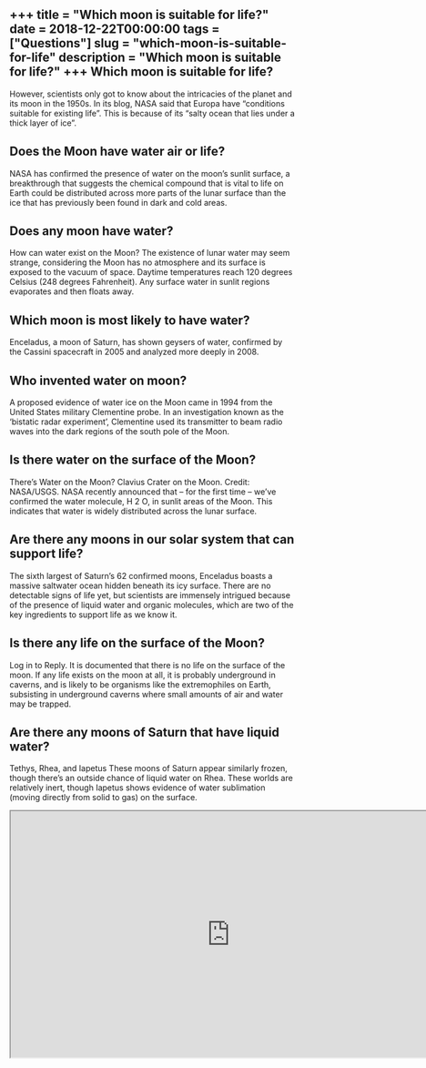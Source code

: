+++
title = "Which moon is suitable for life?"
date = 2018-12-22T00:00:00
tags = ["Questions"]
slug = "which-moon-is-suitable-for-life"
description = "Which moon is suitable for life?"
+++
Which moon is suitable for life?
--------------------------------

However, scientists only got to know about the intricacies of the planet and its moon in the 1950s. In its blog, NASA said that Europa have “conditions suitable for existing life”. This is because of its “salty ocean that lies under a thick layer of ice”.

Does the Moon have water air or life?
-------------------------------------

NASA has confirmed the presence of water on the moon’s sunlit surface, a breakthrough that suggests the chemical compound that is vital to life on Earth could be distributed across more parts of the lunar surface than the ice that has previously been found in dark and cold areas.

Does any moon have water?
-------------------------

How can water exist on the Moon? The existence of lunar water may seem strange, considering the Moon has no atmosphere and its surface is exposed to the vacuum of space. Daytime temperatures reach 120 degrees Celsius (248 degrees Fahrenheit). Any surface water in sunlit regions evaporates and then floats away.

Which moon is most likely to have water?
----------------------------------------

Enceladus, a moon of Saturn, has shown geysers of water, confirmed by the Cassini spacecraft in 2005 and analyzed more deeply in 2008.

Who invented water on moon?
---------------------------

A proposed evidence of water ice on the Moon came in 1994 from the United States military Clementine probe. In an investigation known as the ‘bistatic radar experiment’, Clementine used its transmitter to beam radio waves into the dark regions of the south pole of the Moon.

Is there water on the surface of the Moon?
------------------------------------------

There’s Water on the Moon? Clavius Crater on the Moon. Credit: NASA/USGS. NASA recently announced that – for the first time – we’ve confirmed the water molecule, H 2 O, in sunlit areas of the Moon. This indicates that water is widely distributed across the lunar surface.

Are there any moons in our solar system that can support life?
--------------------------------------------------------------

The sixth largest of Saturn’s 62 confirmed moons, Enceladus boasts a massive saltwater ocean hidden beneath its icy surface. There are no detectable signs of life yet, but scientists are immensely intrigued because of the presence of liquid water and organic molecules, which are two of the key ingredients to support life as we know it.

Is there any life on the surface of the Moon?
---------------------------------------------

Log in to Reply. It is documented that there is no life on the surface of the moon. If any life exists on the moon at all, it is probably underground in caverns, and is likely to be organisms like the extremophiles on Earth, subsisting in underground caverns where small amounts of air and water may be trapped.

Are there any moons of Saturn that have liquid water?
-----------------------------------------------------

Tethys, Rhea, and Iapetus These moons of Saturn appear similarly frozen, though there’s an outside chance of liquid water on Rhea. These worlds are relatively inert, though Iapetus shows evidence of water sublimation (moving directly from solid to gas) on the surface.

<iframe allow="accelerometer; autoplay; clipboard-write; encrypted-media; gyroscope; picture-in-picture" allowfullscreen="" class="__youtube_prefs__  epyt-is-override  no-lazyload" data-no-lazy="1" data-origheight="433" data-origwidth="770" data-skipgform_ajax_framebjll="" height="433" id="_ytid_22257" loading="lazy" src="https://www.youtube.com/embed/L9eFkmjIIWA?enablejsapi=1&autoplay=0&cc_load_policy=0&cc_lang_pref=&iv_load_policy=1&loop=0&modestbranding=0&rel=1&fs=1&playsinline=0&autohide=2&theme=dark&color=red&controls=1&" title="YouTube player" width="770"></iframe>